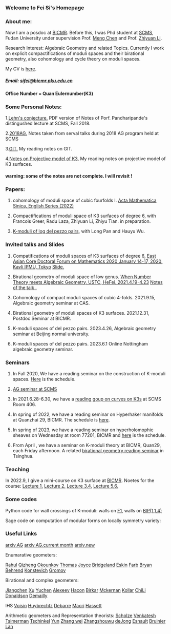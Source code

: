 
### Welcome to Fei Si's Homepage


### About me:
Now I am a posdoc at [BICMR](https://bicmr.pku.edu.cn/). Before this, I was Phd student at [SCMS](http://www.scms.fudan.edu.cn/), Fudan University under supervision Prof. [Meng Chen](https://faculty.fudan.edu.cn/chenmeng/zh_CN/index.htm) and Prof. [Zhiyuan Li](https://faculty.fudan.edu.cn/zhiyuanli/zh_CN/index.htm). 

Research Interest: Algebraic Geometry and related Topics. Currently I work on explicit compactifications of moduli spaces and their birational geometry, also  cohomology and cycle theory on moduli spaces.

My CV is <a href=" https://changfeng1992.github.io/SiFei/CV.pdf" target="_blank">here</a>.


##### Email: sifei@bicmr.pku.edu.cn

#### Office Number = Quan Eulernumber(K3)


### Some Personal Notes:

1.<a href=" https://changfeng1992.github.io/SiFei/Rahul's _talk.pdf" target="_blank">Lehn's conjecture.</a>
PDF version of Notes of Porf. Pandharipande's distingushed lecture at SCMS, Fall 2018. 

2.<a href=" https://changfeng1992.github.io/SiFei/AG_2018_program.pdf" target="_blank">2018AG.</a>
Notes taken from serval talks during 2018 AG program held at SCMS

3.<a href=" https://changfeng1992.github.io/SiFei/Notes_GIT.pdf" target="_blank">GIT.</a>
My reading notes on GIT.

4.<a href=" https://changfeng1992.github.io/SiFei/projective model K3.pdf.pdf" target="_blank">Notes on Projective model of K3.</a> 
My reading notes on projective model of K3 surfaces.

#### warning: some of the notes are not complete. I will revisit !

### Papers:

1. cohomology of moduli space of cubic fourfolds I. [Acta Mathematica Sinica, English Series (2022)](https://link.springer.com/article/10.1007/s10114-022-1042-5)

2. Compactifications of moduli space of K3 surfaces of degree 6, with Francois Greer, Radu Laza, Zhiyuan Li, Zhiyu Tian. in preparation.

3. [K-moduli of log del pezzo pairs](https://arxiv.org/abs/2303.05651), with Long Pan and Hauyu Wu.

### Invited talks and Slides

1. Compatifications of moduli spaces of K3 surfaces of degree 6, [East Asian Core Doctoral Forum on Mathematics 2020
January 14-17, 2020, Kavli IPMU, Tokyo](https://www.ms.u-tokyo.ac.jp/~yasuyuki/eacdfm2020.htm)
 <a href=" https://changfeng1992.github.io/SiFei/Tyoko_Si.pdf" target="_blank">Slide.</a>
 
 2. Birational geometry of moduli space of low genus. [When Number Theory meets Algebraic Geometry, USTC, HeFei, 2021.4.19-4.23](http://staff.ustc.edu.cn/~yqliang/files/NTAG-1st.htm)  <a href=" https://changfeng1992.github.io/SiFei/talk_at_AG_forum (1).pdf" target="_blank">Notes of the talk .</a>
 
 3. Cohomology of compact moduli spaces of cubic 4-folds. 2021.9.15, Algebraic geometry seminar at CAS. 
 4. Birational geometry of moduli spaces of K3 surfaces. 2021.12.31,  Postdoc Seminar at BICMR.
 5. K-moduli spaces of del pezzo pairs. 2023.4.26, Algebraic geometry seminar at Beijing normal university.
 6. K-moduli spaces of del pezzo pairs. 2023.6.1 Online Nottingham algebraic geometry seminar.


### Seminars

1. In Fall 2020, We have a reading seminar on the construction of K-moduli spaces. <a href=" https://changfeng1992.github.io/SiFei/K-moduli seminar.pdf" target="_blank">Here</a>  is the schedule. 


2. [AG seminar at SCMS](http://www.scms.fudan.edu.cn/Data/List/Fudan-SCMS.html) 

3. In 2021.6.28-6.30, we have a [reading goup on curves on K3s](http://homepage.fudan.edu.cn/zhiyuanli/seminars/reading-workshop-curves-on-k3-surfaces/) at SCMS Room 406.

4. In spring of 2022, we have a reading seminar on Hyperhaker manifolds at Quanzhai 29, BICMR. The schedule is  <a href=" https://changfeng1992.github.io/SiFei/Seminar_on_BV_conjecture_and_the_related__2022_Spring.pdf" target="_blank">here</a>.

5.  In  spring of 2023, we have a reading seminar on hyperholomophic sheaves on Wednesday at room 77201, BICMR and  <a href=" https://changfeng1992.github.io/SiFei/Reading_seminar_on_moduli_of_sheaves_of_HK_2023_Spring.pdf" target="_blank">here</a> is the schedule.
6.  From April , we have a seminar on K-moduli theory at BICMR, Quan29, each Friday afternoon.   A related [birational geometry reading seminar](https://xw-jiang.github.io/) in Tsinghua.

### Teaching 

In 2022.9, I give a mini-course on K3 surface at [BICMR](https://bicmr.pku.edu.cn/content/show/70-2771.html). Noetes for the course:
<a href=" https://changfeng1992.github.io/SiFei/Lect1.pdf" target="_blank">Lecture 1.</a>
<a href=" https://changfeng1992.github.io/SiFei/Lect2.pdf" target="_blank">Lecture 2.</a>
<a href=" https://changfeng1992.github.io/SiFei/Lect3 and Lect4.pdf" target="_blank">Lecture 3,4.</a>
<a href=" https://changfeng1992.github.io/SiFei/Lect5,6.pdf" target="_blank">Lecture 5,6.</a>


### Some codes

Python code for wall crossings of K-moduli:
walls on  <a href=" https://changfeng1992.github.io/SiFei/wall test - (z,u) - F1.ipynb" target="_blank">F1</a>,
walls on  <a href=" https://changfeng1992.github.io/SiFei/wall test - (z,u) - Bl P(1,1,14).ipynb" target="_blank">BlP(1,1,4)</a>

Sage code on computation of modular forms on locally symmetry variety: 

### Useful Links

[arxiv.AG](https://arxiv.org/list/math.AG/recent)
[arxiv.AG.current month](https://arxiv.org/list/math.AG/current)
[arxiv.new](https://arxiv.org/list/math.AG/new)


Enumarative geometers:

[Rahul](https://people.math.ethz.ch/~rahul/)
[Qizheng](http://bicmr.pku.edu.cn/~qizheng/#)
[Okounkov](http://www.math.columbia.edu/~okounkov/)
[Thomas](http://wwwf.imperial.ac.uk/~rpwt/)
[Joyce](http://people.maths.ox.ac.uk/joyce/)
[Bridgeland](http://www.tom-bridgeland.staff.shef.ac.uk/)
[Eskin](http://math.uchicago.edu/~eskin/)
[Farb](http://www.math.uchicago.edu/~farb/)
[Bryan](http://www.math.ubc.ca/~jbryan/)
[Behrend](http://www.math.ubc.ca/~behrend/)
[Konstevich](http://www.ihes.fr/~maxim/publicationsanglais.html)
[Gromov](https://www.ihes.fr/~gromov/)

Birational and complex geometers:

[Jiangchen](https://chenjiangfudan.github.io/home/)
[Xu](https://web.math.princeton.edu/~chenyang/)
[Yuchen](https://faculty.wcas.northwestern.edu/yuchenl/)
[Alexeev](http://alpha.math.uga.edu/~valery/)
[Hacon](http://www.math.utah.edu/~hacon/)
[Birkar](https://www.dpmms.cam.ac.uk/~cb496/)
[Mckernan](http://www.math.ucsd.edu/~jmckerna/)
[Kollar](https://web.math.princeton.edu/~kollar/)
[ChiLi](https://sites.math.rutgers.edu/~cl1412/)
[Donaldson](http://wwwf.imperial.ac.uk/~skdona/)
[Demailly](https://www-fourier.ujf-grenoble.fr/~demailly/)

IHS 
[Voisin](https://webusers.imj-prg.fr/~claire.voisin/)
[Huybrechtz](http://www.math.uni-bonn.de/~huybrech/)
[Debarre](https://webusers.imj-prg.fr/olivier.debarre)
[Macri](https://www.imo.universite-paris-saclay.fr/~macri/)
[Hassett](http://www.math.brown.edu/~bhassett/)

Arithmetic geometers and Representation theorists:
[Scholze](http://www.math.uni-bonn.de/people/scholze/)
[Venkatesh](https://www.math.ias.edu/~akshay/)
[ Tsimerman](http://www.math.toronto.edu/~jacobt/)
[Tschinkel](https://cims.nyu.edu/~tschinke/)
[Yun](http://math.mit.edu/~zyun/)
[Zhang wei](http://math.mit.edu/~wz2113/)
[Zhangshouwu](https://web.math.princeton.edu/~shouwu/)
[deJong](http://math.columbia.edu/~dejong/)
[Esnault](http://page.mi.fu-berlin.de/esnault/)
[Bruinier](https://www.mathematik.tu-darmstadt.de/fb/personal/details/jan_hendrik_bruinier.en.jsp)
[Lan](https://www-users.cse.umn.edu/~kwlan/)
